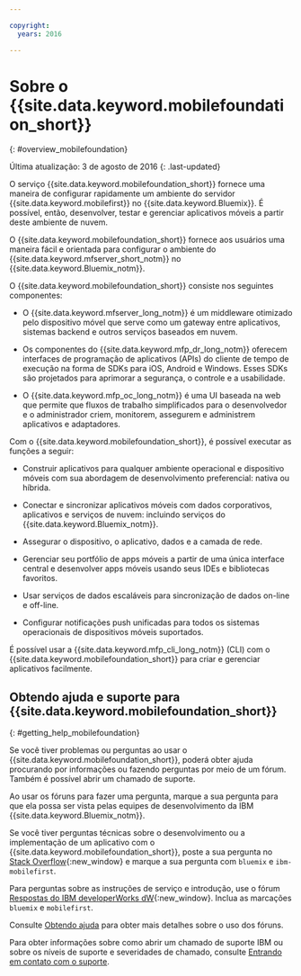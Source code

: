 ```yaml
---

copyright:
  years: 2016

---
```


#	Sobre o {{site.data.keyword.mobilefoundation_short}}
{: #overview_mobilefoundation}

Última atualização: 3 de agosto de 2016
{: .last-updated}

O serviço {{site.data.keyword.mobilefoundation_short}} fornece uma maneira de configurar rapidamente um ambiente do servidor {{site.data.keyword.mobilefirst}} no {{site.data.keyword.Bluemix}}. É possível, então, desenvolver, testar e gerenciar
aplicativos móveis a partir deste ambiente de nuvem.

O {{site.data.keyword.mobilefoundation_short}} fornece aos usuários uma maneira
fácil e orientada para configurar o ambiente do {{site.data.keyword.mfserver_short_notm}} <!--in the {{site.data.keyword.containerlong}} -->no {{site.data.keyword.Bluemix_notm}}.

O {{site.data.keyword.mobilefoundation_short}} consiste nos seguintes componentes:

*	O {{site.data.keyword.mfserver_long_notm}} é um middleware otimizado pelo dispositivo móvel que serve como um gateway entre aplicativos, sistemas backend e outros serviços baseados em nuvem.

*	Os componentes do {{site.data.keyword.mfp_dr_long_notm}} oferecem interfaces de programação de aplicativos (APIs) do cliente de tempo de execução na forma de SDKs para iOS, Android e Windows. Esses SDKs são projetados para aprimorar a segurança, o controle e a usabilidade.

*	O {{site.data.keyword.mfp_oc_long_notm}} é uma UI baseada na web que permite que fluxos de trabalho simplificados para o desenvolvedor e o administrador criem, monitorem, assegurem e administrem aplicativos e adaptadores.

Com o {{site.data.keyword.mobilefoundation_short}}, é possível executar as funções a seguir:

*	Construir aplicativos para qualquer ambiente operacional e dispositivo móveis com sua abordagem de desenvolvimento preferencial: nativa ou híbrida.

*	Conectar e sincronizar aplicativos móveis com dados corporativos, aplicativos e serviços de nuvem: incluindo serviços do {{site.data.keyword.Bluemix_notm}}.

*	Assegurar o dispositivo, o aplicativo, dados e a camada de rede.

*	Gerenciar seu portfólio de apps móveis a partir de uma única interface central e desenvolver apps móveis usando seus IDEs e bibliotecas favoritos.

*	Usar serviços de dados escaláveis para sincronização de dados on-line e off-line.

*	Configurar notificações push unificadas para todos os sistemas operacionais de dispositivos móveis suportados.

É possível usar a {{site.data.keyword.mfp_cli_long_notm}} (CLI) com o {{site.data.keyword.mobilefoundation_short}} para criar e gerenciar aplicativos facilmente.

<!--{{site.data.keyword.mobilefoundation_short}} service provisions a container in your space in {{site.data.keyword.Bluemix_notm}}. You can see the details of the container that is created, view the container performance, and access the server logs from your {{site.data.keyword.Bluemix_notm}} dashboard.-->

## Obtendo ajuda e suporte para {{site.data.keyword.mobilefoundation_short}}
{: #getting_help_mobilefoundation}

Se você tiver problemas ou perguntas ao usar o
{{site.data.keyword.mobilefoundation_short}}, poderá obter
ajuda procurando por informações ou fazendo perguntas por meio de
um fórum. Também é possível abrir um chamado de suporte.

Ao usar os fóruns para fazer uma pergunta, marque a sua
pergunta para que ela possa ser vista pelas equipes de
desenvolvimento da IBM {{site.data.keyword.Bluemix_notm}}.

Se você tiver perguntas técnicas sobre o desenvolvimento ou a
implementação de um aplicativo com o
{{site.data.keyword.mobilefoundation_short}}, poste a sua
pergunta no
[Stack
Overflow](http://stackoverflow.com/search?q=ibm-mobilefirst+bluemix){:new_window} e marque a sua pergunta com
`bluemix` e `ibm-mobilefirst`.

Para perguntas sobre as instruções de serviço e introdução,
use o fórum
[Respostas
do IBM developerWorks dW](https://developer.ibm.com/answers/topics/mobilefirst/?smartspace=bluemix){:new_window}. Inclua
as marcações `bluemix` e `mobilefirst`.

Consulte
[Obtendo
ajuda](https://www.{DomainName}/docs/support/index.html#getting-help) para obter mais detalhes sobre o uso dos fóruns.

Para obter informações sobre como abrir um chamado de suporte
IBM ou sobre os níveis de suporte e severidades de chamado, consulte
[Entrando
em contato com o suporte](https://www.{DomainName}/docs/support/index.html#contacting-support).

